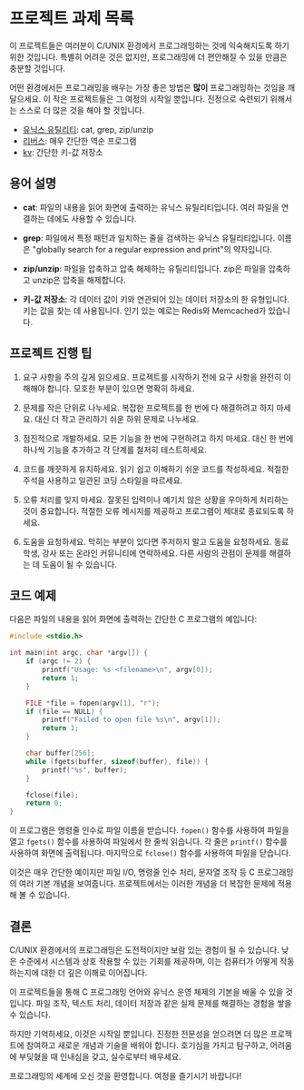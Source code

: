 # 프로젝트 과제 목록

이 프로젝트들은 여러분이 C/UNIX 환경에서 프로그래밍하는 것에 익숙해지도록 하기 위한 것입니다. 특별히 어려운 것은 없지만, 프로그래밍에 더 편안해질 수 있을 만큼은 충분할 것입니다.

어떤 환경에서든 프로그래밍을 배우는 가장 좋은 방법은 **많이** 프로그래밍하는 것임을 깨달으세요. 이 작은 프로젝트들은 그 여정의 시작일 뿐입니다. 진정으로 숙련되기 위해서는 스스로 더 많은 것을 해야 할 것입니다.

- [유닉스 유틸리티](./utilities.md): cat, grep, zip/unzip
- [리버스](./reverse.md): 매우 간단한 역순 프로그램
- [kv](./kv.md): 간단한 키-값 저장소

## 용어 설명

- **cat**: 파일의 내용을 읽어 화면에 출력하는 유닉스 유틸리티입니다. 여러 파일을 연결하는 데에도 사용할 수 있습니다.

- **grep**: 파일에서 특정 패턴과 일치하는 줄을 검색하는 유닉스 유틸리티입니다. 이름은 "globally search for a regular expression and print"의 약자입니다.

- **zip/unzip**: 파일을 압축하고 압축 해제하는 유틸리티입니다. zip은 파일을 압축하고 unzip은 압축을 해제합니다.

- **키-값 저장소**: 각 데이터 값이 키와 연관되어 있는 데이터 저장소의 한 유형입니다. 키는 값을 찾는 데 사용됩니다. 인기 있는 예로는 Redis와 Memcached가 있습니다.

## 프로젝트 진행 팁

1. 요구 사항을 주의 깊게 읽으세요. 프로젝트를 시작하기 전에 요구 사항을 완전히 이해해야 합니다. 모호한 부분이 있으면 명확히 하세요.

2. 문제를 작은 단위로 나누세요. 복잡한 프로젝트를 한 번에 다 해결하려고 하지 마세요. 대신 더 작고 관리하기 쉬운 하위 문제로 나누세요.

3. 점진적으로 개발하세요. 모든 기능을 한 번에 구현하려고 하지 마세요. 대신 한 번에 하나씩 기능을 추가하고 각 단계를 철저히 테스트하세요.

4. 코드를 깨끗하게 유지하세요. 읽기 쉽고 이해하기 쉬운 코드를 작성하세요. 적절한 주석을 사용하고 일관된 코딩 스타일을 따르세요.

5. 오류 처리를 잊지 마세요. 잘못된 입력이나 예기치 않은 상황을 우아하게 처리하는 것이 중요합니다. 적절한 오류 메시지를 제공하고 프로그램이 제대로 종료되도록 하세요.

6. 도움을 요청하세요. 막히는 부분이 있다면 주저하지 말고 도움을 요청하세요. 동료 학생, 강사 또는 온라인 커뮤니티에 연락하세요. 다른 사람의 관점이 문제를 해결하는 데 도움이 될 수 있습니다.

## 코드 예제

다음은 파일의 내용을 읽어 화면에 출력하는 간단한 C 프로그램의 예입니다:

```c
#include <stdio.h>

int main(int argc, char *argv[]) {
    if (argc != 2) {
        printf("Usage: %s <filename>\n", argv[0]);
        return 1;
    }

    FILE *file = fopen(argv[1], "r");
    if (file == NULL) {
        printf("Failed to open file %s\n", argv[1]);
        return 1;
    }

    char buffer[256];
    while (fgets(buffer, sizeof(buffer), file)) {
        printf("%s", buffer);
    }

    fclose(file);
    return 0;
}
```

이 프로그램은 명령줄 인수로 파일 이름을 받습니다. `fopen()` 함수를 사용하여 파일을 열고 `fgets()` 함수를 사용하여 파일에서 한 줄씩 읽습니다. 각 줄은 `printf()` 함수를 사용하여 화면에 출력됩니다. 마지막으로 `fclose()` 함수를 사용하여 파일을 닫습니다.

이것은 매우 간단한 예이지만 파일 I/O, 명령줄 인수 처리, 문자열 조작 등 C 프로그래밍의 여러 기본 개념을 보여줍니다. 프로젝트에서는 이러한 개념을 더 복잡한 문제에 적용해 볼 수 있습니다.

## 결론

C/UNIX 환경에서의 프로그래밍은 도전적이지만 보람 있는 경험이 될 수 있습니다. 낮은 수준에서 시스템과 상호 작용할 수 있는 기회를 제공하며, 이는 컴퓨터가 어떻게 작동하는지에 대한 더 깊은 이해로 이어집니다.

이 프로젝트들을 통해 C 프로그래밍 언어와 유닉스 운영 체제의 기본을 배울 수 있을 것입니다. 파일 조작, 텍스트 처리, 데이터 저장과 같은 실제 문제를 해결하는 경험을 쌓을 수 있습니다.

하지만 기억하세요, 이것은 시작일 뿐입니다. 진정한 전문성을 얻으려면 더 많은 프로젝트에 참여하고 새로운 개념과 기술을 배워야 합니다. 호기심을 가지고 탐구하고, 어려움에 부딪혔을 때 인내심을 갖고, 실수로부터 배우세요.

프로그래밍의 세계에 오신 것을 환영합니다. 여정을 즐기시기 바랍니다!

```{tableofcontents}

```
